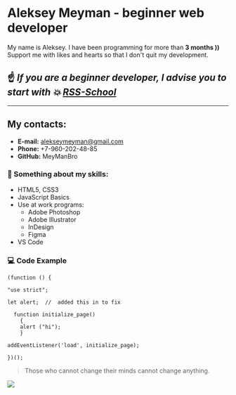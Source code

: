 # Aleksey Meyman - beginner web developer

  My name is Aleksey. I have been programming for more than **3 months ))**
  Support me with likes and hearts so that I don't quit my development.

## :point_up: *If you are a beginner developer, I advise you to start with :boom: [RSS-School](https://rs.school/)*
--------------
## My contacts:
* **E-mail:** alekseymeyman@gmail.com
* **Phone:** +7-960-202-48-85
* **GitHub:** MeyManBro
### :runner: Something about my skills:
- HTML5, CSS3
- JavaScript Basics
- Use at work programs:
  + Adobe Photoshop
  + Adobe Illustrator
  + InDesign
  + Figma
- VS Code

### :computer: Code Example
```
(function () {

"use strict";

let alert;  //  added this in to fix

  function initialize_page()
    {
    alert ("hi");
    }

addEventListener('load', initialize_page);

})();
```

> Those who cannot change their minds cannot change anything.


![](https://i.gifer.com/3otv.gif)